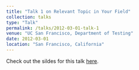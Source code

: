 ```yaml
---
title: "Talk 1 on Relevant Topic in Your Field"
collection: talks
type: "Talk"
permalink: /talks/2012-03-01-talk-1
venue: "UC San Francisco, Department of Testing"
date: 2012-03-01
location: "San Francisco, California"
---
```


Check out the sildes for this talk [here](https://docs.google.com/presentation/d/113zRbIizKSYpakStpS-bOElTyIZeh7WiCMpLHKPlJMc/edit?usp=sharing).